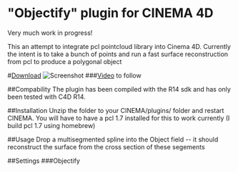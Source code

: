 "Objectify" plugin for CINEMA 4D
=============
Very much work in progress!

This an attempt to integrate pcl pointcloud library into Cinema 4D. Currently the intent is to take a bunch of points and run a fast surface reconstruction from pcl to produce a polygonal object

#[Download](https://github.com/eighteight/Objectify/archive/master.zip)
![Screenshot](https://raw.github.com/eighteight/Objectify/master/screenshot.png)
###[Video](https://vimeo.com) to follow

##Compability
The plugin has been compiled with the R14 sdk and has only been tested with C4D R14.

##Installation
Unzip the folder to your CINEMA/plugins/ folder and restart CINEMA.
You will have to have a pcl 1.7 installed for this to work currently (I build pcl 1.7 using homebrew)


##Usage
Drop a multisegmented spline into the Object field -- it should reconstruct the surface from the cross section of these segements


##Settings
###Objectify


